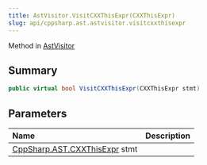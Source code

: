 ```yaml
---
title: AstVisitor.VisitCXXThisExpr(CXXThisExpr)
slug: api/cppsharp.ast.astvisitor.visitcxxthisexpr
---
```

Method in [AstVisitor](/api/cppsharp/ast/astvisitor)

## Summary



```csharp
public virtual bool VisitCXXThisExpr(CXXThisExpr stmt)
```

## Parameters

|Name|Description|
|:---|:---|
|[CppSharp.AST.CXXThisExpr](/api/cppsharp/ast/cxxthisexpr) stmt||


